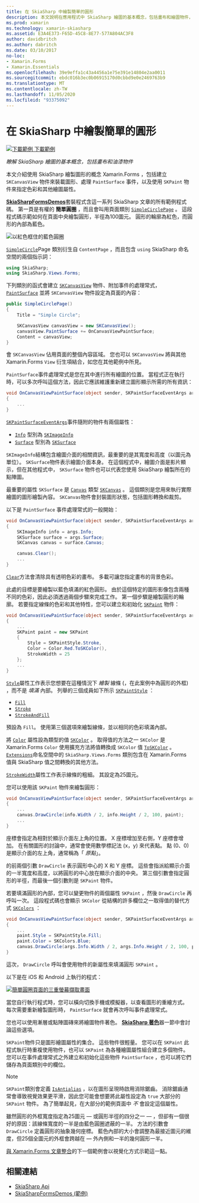 ```yaml
---
title: 在 SkiaSharp 中繪製簡單的圓形
description: 本文說明在應用程式中 SkiaSharp 繪圖的基本概念，包括畫布和繪圖物件， Xamarin.Forms 並以範例程式碼示範這一點。
ms.prod: xamarin
ms.technology: xamarin-skiasharp
ms.assetid: E3A4E373-F65D-45C8-8E77-577A804AC3F8
author: davidbritch
ms.author: dabritch
ms.date: 03/10/2017
no-loc:
- Xamarin.Forms
- Xamarin.Essentials
ms.openlocfilehash: 39e9effa1c43a4456a1e75e391e14804e2aa0011
ms.sourcegitcommit: ebdc016b3ec0b06915170d0cbbd9e0e2469763b9
ms.translationtype: MT
ms.contentlocale: zh-TW
ms.lasthandoff: 11/05/2020
ms.locfileid: "93375092"
---
```

# <a name="drawing-a-simple-circle-in-skiasharp"></a>在 SkiaSharp 中繪製簡單的圓形

[![下載範例](~/media/shared/download.png) 下載範例](/samples/xamarin/xamarin-forms-samples/skiasharpforms-demos)

_瞭解 SkiaSharp 繪圖的基本概念，包括畫布和油漆物件_

本文介紹使用 SkiaSharp 繪製圖形的概念 Xamarin.Forms ，包括建立 `SKCanvasView` 物件來裝載圖形、處理 `PaintSurface` 事件，以及使用 `SKPaint` 物件來指定色彩和其他繪圖屬性。

[**SkiaSharpFormsDemos**](/samples/xamarin/xamarin-forms-samples/skiasharpforms-demos)套裝程式含這一系列 SkiaSharp 文章的所有範例程式碼。 第一頁是有權的 **簡單圓圈** ，而且會叫用頁面類別 [`SimpleCirclePage`](https://github.com/xamarin/xamarin-forms-samples/blob/master/SkiaSharpForms/Demos/Demos/SkiaSharpFormsDemos/Basics/SimpleCirclePage.cs) 。 這段程式碼示範如何在頁面中央繪製圓形，半徑為100圖元。 圓形的輪廓為紅色，而圓形的內部為藍色。

![以紅色框住的藍色圓圈](circle-images/circleexample.png)

[`SimpleCircle`](https://github.com/xamarin/xamarin-forms-samples/blob/master/SkiaSharpForms/Demos/Demos/SkiaSharpFormsDemos/Basics/SimpleCirclePage.cs)Page 類別衍生自 `ContentPage` ，而且包含 `using` SkiaSharp 命名空間的兩個指示詞：

```csharp
using SkiaSharp;
using SkiaSharp.Views.Forms;
```

下列類別的函式會建立 [`SKCanvasView`](xref:SkiaSharp.Views.Forms.SKCanvasView) 物件、附加事件的處理常式， [`PaintSurface`](xref:SkiaSharp.Views.Forms.SKCanvasView.PaintSurface) 並將 `SKCanvasView` 物件設定為頁面的內容：

```csharp
public SimpleCirclePage()
{
    Title = "Simple Circle";

    SKCanvasView canvasView = new SKCanvasView();
    canvasView.PaintSurface += OnCanvasViewPaintSurface;
    Content = canvasView;
}
```

會 `SKCanvasView` 佔用頁面的整個內容區域。 您也可以 `SKCanvasView` 將與其他 Xamarin.Forms `View` 衍生項結合，如您在其他範例中所見。

`PaintSurface`事件處理常式是您在其中進行所有繪圖的位置。 當程式正在執行時，可以多次呼叫這個方法，因此它應該維護重新建立圖形顯示所需的所有資訊：

```csharp
void OnCanvasViewPaintSurface(object sender, SKPaintSurfaceEventArgs args)
{
    ...
}

```

[`SKPaintSurfaceEventArgs`](xref:SkiaSharp.Views.Forms.SKPaintSurfaceEventArgs)事件隨附的物件有兩個屬性：

- [`Info`](xref:SkiaSharp.Views.Forms.SKPaintSurfaceEventArgs.Info) 型別為 [`SKImageInfo`](xref:SkiaSharp.SKImageInfo)
- [`Surface`](xref:SkiaSharp.Views.Forms.SKPaintSurfaceEventArgs.Surface) 型別為 [`SKSurface`](xref:SkiaSharp.SKSurface)

`SKImageInfo`結構包含繪圖介面的相關資訊，最重要的是其寬度和高度（以圖元為單位）。 `SKSurface`物件表示繪圖介面本身。 在這個程式中，繪圖介面是影片顯示，但在其他程式中， `SKSurface` 物件也可以代表您使用 SkiaSharp 繪製所在的點陣圖。

最重要的屬性 `SKSurface` 是 [`Canvas`](xref:SkiaSharp.SKSurface.Canvas) 類型 [`SKCanvas`](xref:SkiaSharp.SKCanvas) 。 這個類別是您用來執行實際繪圖的圖形繪製內容。 `SKCanvas`物件會封裝圖形狀態，包括圖形轉換和裁剪。

以下是 `PaintSurface` 事件處理常式的一般開始：

```csharp
void OnCanvasViewPaintSurface(object sender, SKPaintSurfaceEventArgs args)
{
    SKImageInfo info = args.Info;
    SKSurface surface = args.Surface;
    SKCanvas canvas = surface.Canvas;

    canvas.Clear();
    ...
}

```

[`Clear`](xref:SkiaSharp.SKCanvas.Clear)方法會清除具有透明色彩的畫布。 多載可讓您指定畫布的背景色彩。

此處的目標是要繪製以藍色填滿的紅色圓形。 由於這個特定的圖形影像包含兩種不同的色彩，因此必須透過兩個步驟來完成工作。 第一個步驟是繪製圓形的輪廓。 若要指定線條的色彩和其他特性，您可以建立和初始化 [`SKPaint`](xref:SkiaSharp.SKPaint) 物件：

```csharp
void OnCanvasViewPaintSurface(object sender, SKPaintSurfaceEventArgs args)
{
    ...
    SKPaint paint = new SKPaint
    {
        Style = SKPaintStyle.Stroke,
        Color = Color.Red.ToSKColor(),
        StrokeWidth = 25
    };
    ...
}
```

[`Style`](xref:SkiaSharp.SKPaint.Style)屬性工作表示您想要在這種情況下 *繪製* 線條 (，在此案例中為圓形的外框) ，而不是 *填滿* 內部。 列舉的三個成員如下所示 [`SKPaintStyle`](xref:SkiaSharp.SKPaintStyle) ：

- [`Fill`](xref:SkiaSharp.SKPaintStyle.Fill)
- [`Stroke`](xref:SkiaSharp.SKPaintStyle.Stroke)
- [`StrokeAndFill`](xref:SkiaSharp.SKPaintStyle.StrokeAndFill)

預設為 `Fill`。 使用第三個選項來繪製線條，並以相同的色彩填滿內部。

將 [`Color`](xref:SkiaSharp.SKPaint.Color) 屬性設為類型的值 [`SKColor`](xref:SkiaSharp.SKColor) 。 取得值的方法之一 `SKColor` 是 Xamarin.Forms `Color` 使用擴充方法將值轉換成 `SKColor` 值 [`ToSKColor`](xref:SkiaSharp.Views.Forms.Extensions.ToSKColor*) 。 [`Extensions`](xref:SkiaSharp.Views.Forms.Extensions)命名空間中的 `SkiaSharp.Views.Forms` 類別包含在 Xamarin.Forms 值與 SkiaSharp 值之間轉換的其他方法。

[`StrokeWidth`](xref:SkiaSharp.SKPaint.StrokeWidth)屬性工作表示線條的粗細。 其設定為25圖元。

您可以使用該 `SKPaint` 物件來繪製圓形：

```csharp
void OnCanvasViewPaintSurface(object sender, SKPaintSurfaceEventArgs args)
{
    ...
    canvas.DrawCircle(info.Width / 2, info.Height / 2, 100, paint);
    ...
}
```

座標會指定為相對於顯示介面左上角的位置。 X 座標增加至右側，Y 座標會增加。 在有關圖形的討論中，通常會使用數學標記法 (x，y) 來代表點。 點 (0、0) 是顯示介面的左上角，通常稱為「 *原點*」。

的前兩個引數 `DrawCircle` 表示圓形中心的 X 和 Y 座標。 這些會指派給顯示介面的一半寬度和高度，以將圓形的中心放在顯示介面的中央。 第三個引數會指定圓形的半徑，而最後一個引數則是 `SKPaint` 物件。

若要填滿圓形的內部，您可以變更物件的兩個屬性 `SKPaint` ，然後 `DrawCircle` 再呼叫一次。 這段程式碼也會顯示 `SKColor` 從結構的許多欄位之一取得值的替代方式 [`SKColors`](xref:SkiaSharp.SKColors) ：

```csharp
void OnCanvasViewPaintSurface(object sender, SKPaintSurfaceEventArgs args)
{
    ...
    paint.Style = SKPaintStyle.Fill;
    paint.Color = SKColors.Blue;
    canvas.DrawCircle(args.Info.Width / 2, args.Info.Height / 2, 100, paint);
}
```

這次， `DrawCircle` 呼叫會使用物件的新屬性來填滿圓形 `SKPaint` 。

以下是在 iOS 和 Android 上執行的程式：

[![簡單圓圈頁面的三重螢幕擷取畫面](circle-images/simplecircle-small.png)](circle-images/simplecircle-large.png#lightbox "簡單圓圈頁面的三重螢幕擷取畫面")

當您自行執行程式時，您可以橫向切換手機或模擬器，以查看圖形的重繪方式。 每次需要重新繪製圖形時， `PaintSurface` 就會再次呼叫事件處理常式。

您也可以使用漸層或點陣圖磚來將繪圖物件著色。 [**SkiaSharp 著色**](../effects/shaders/index.md)器一節中會討論這些選項。

`SKPaint`物件只是圖形繪圖屬性的集合。 這些物件很輕量。 您可以在 `SKPaint` 此程式執行時重複使用物件，也可以 `SKPaint` 為各種繪圖屬性組合建立多個物件。 您可以在事件處理常式之外建立和初始化這些物件 `PaintSurface` ，也可以將它們儲存為頁面類別中的欄位。

> [!NOTE]
> `SKPaint`類別會定義 [`IsAntialias`](xref:SkiaSharp.SKPaint.IsAntialias) ，以在圖形呈現時啟用消除鋸齒。 消除鋸齒通常會導致視覺效果更平滑，因此您可能會想要將此屬性設定為 `true` 大部分的 `SKPaint` 物件。 為了簡單起見，在大部分的範例頁面中 _不_ 會設定這個屬性。

雖然圓形的外框寬度指定為25圖元 &mdash; 或圓形半徑的四分之一 &mdash; ，但卻有一個很好的原因：該線條寬度的一半是由藍色圓圈遮蔽的一半。 方法的引數會 `DrawCircle` 定義圓形的抽象幾何座標。 藍色內部的大小會調整為最接近圖元的維度，但25個全圖元的外框會跨越在 &mdash; 外內側和一半的幾何圓形一半。

[與 Xamarin.Forms 文章整合](~/xamarin-forms/user-interface/graphics/skiasharp/basics/integration.md)的下一個範例會以視覺化方式示範這一點。

## <a name="related-links"></a>相關連結

- [SkiaSharp Api](/dotnet/api/skiasharp)
- [SkiaSharpFormsDemos (範例) ](/samples/xamarin/xamarin-forms-samples/skiasharpforms-demos)